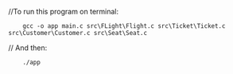 //To run this program on terminal:

        gcc -o app main.c src\FLight\Flight.c src\Ticket\Ticket.c src\Customer\Customer.c src\Seat\Seat.c

// And then:

        ./app

